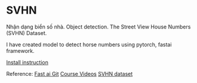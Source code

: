 # SVHN
Nhận dạng biển số nhà. Object detection. The Street View House Numbers (SVHN) Dataset.

I have created model to detect horse numbers using pytorch, fastai framework.

[Install instruction](https://github.com/fastai/fastai)

Reference: 
  [Fast ai Git](https://github.com/fastai/)
  [Course Videos](https://www.youtube.com/channel/UCX7Y2qWriXpqocG97SFW2OQ)
  [SVHN dataset](http://ufldl.stanford.edu/housenumbers/)
